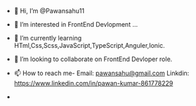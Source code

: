 - 👋 Hi, I’m @Pawansahu11
- 👀 I’m interested in FrontEnd Devlopment ...
- 🌱 I’m currently learning HTml,Css,Scss,JavaScript,TypeScript,Anguler,Ionic.
- 💞️ I’m looking to collaborate on FrontEnd Devloper role.
- 📫 How to reach me-
     Email: pawansahu@gmail.com
    Linkdin: https://www.linkedin.com/in/pawan-kumar-861778229

- 

<!---
Pawansahu11/Pawansahu11 is a ✨ special ✨ repository because its `README.md` (this file) appears on your GitHub profile.
You can click the Preview link to take a look at your changes.
--->
